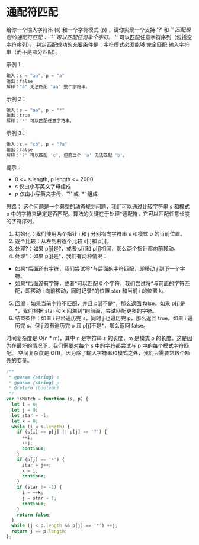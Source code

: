 # 通配符匹配

给你一个输入字符串 (s) 和一个字符模式 (p) ，请你实现一个支持 '?' 和 '_' 匹配规则的通配符匹配：
'?' 可以匹配任何单个字符。
'_' 可以匹配任意字符序列（包括空字符序列）。
判定匹配成功的充要条件是：字符模式必须能够 完全匹配 输入字符串（而不是部分匹配）。

示例 1：

```js
输入：s = "aa", p = "a"
输出：false
解释："a" 无法匹配 "aa" 整个字符串。
```

示例 2：

```js
输入：s = "aa", p = "*"
输出：true
解释：'*' 可以匹配任意字符串。
```

示例 3：

```js
输入：s = "cb", p = "?a"
输出：false
解释：'?' 可以匹配 'c', 但第二个 'a' 无法匹配 'b'。
```

提示：

- 0 <= s.length, p.length <= 2000
- s 仅由小写英文字母组成
- p 仅由小写英文字母、'?' 或 '\*' 组成

思路：
这个问题是一个典型的动态规划问题，我们可以通过比较字符串 s 和模式 p 中的字符来确定是否匹配。算法的关键在于处理\*通配符，它可以匹配任意长度的字符序列。

1. 初始化：我们使用两个指针 i 和 j 分别指向字符串 s 和模式 p 的当前位置。
2. 逐个比较：从左到右逐个比较 s[i]和 p[j]。
3. 处理?：如果 p[j]是?，或者 s[i]和 p[j]相同，那么两个指针都向前移动。
4. 处理*：如果 p[j]是*，我们有两种情况：
  - 如果\*后面还有字符，我们尝试将\*与后面的字符匹配，即移动 j 到下一个字符。
  - 如果\*后面没有字符，或者\*可以匹配 0 个字符，我们尝试将\*与前面的字符匹配，即移动 i 向前移动，同时记录\*的位置 star 和当前 i 的位置 k。
5. 回溯：如果当前字符不匹配，并且 p[j]不是*，那么返回 false。如果 p[j]是*，我们根据 star 和 k 回溯到\*的前面，尝试匹配更多的字符。
6. 结束条件：如果 i 已经遍历完 s，同时 j 也遍历完 p，那么返回 true。如果 i 遍历完 s，但 j 没有遍历完 p 且 p[j]不是\*，那么返回 false。

时间复杂度是 O(n \* m)，其中 n 是字符串 s 的长度，m 是模式 p 的长度。这是因为在最坏的情况下，我们需要对每个 s 中的字符都尝试与 p 中的每个模式字符匹配。
空间复杂度是 O(1)，因为除了输入字符串和模式之外，我们只需要常数个额外的变量。

```js
/**
 * @param {string} s
 * @param {string} p
 * @return {boolean}
 */
var isMatch = function (s, p) {
  let i = 0;
  let j = 0;
  let star = -1;
  let k = 0;
  while (i < s.length) {
    if (s[i] == p[j] || p[j] == '?') {
      ++i;
      ++j;
      continue;
    }
    if (p[j] == '*') {
      star = j++;
      k = i;
      continue;
    }
    if (star != -1) {
      i = ++k;
      j = star + 1;
      continue;
    }
    return false;
  }
  while (j < p.length && p[j] == '*') ++j;
  return j == p.length;
};
```
